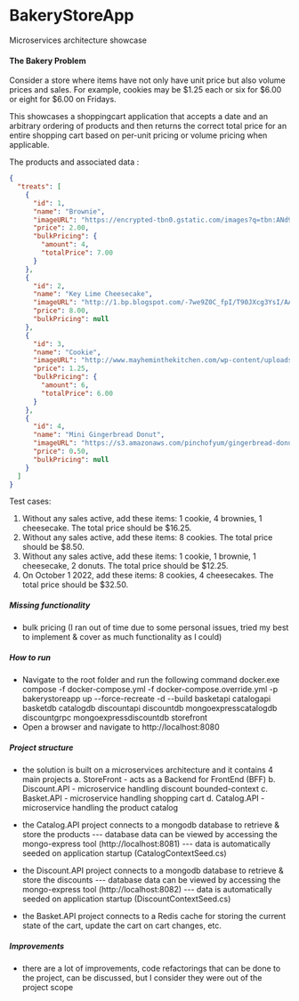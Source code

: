 # BakeryStoreApp
Microservices architecture showcase


#### The Bakery Problem
Consider a store where items have not only have unit price but also volume prices and sales. For example, cookies may be $1.25 each or six for $6.00 or eight for $6.00 on Fridays.

This showcases a shoppingcart application that accepts a date and an arbitrary ordering of products and then returns the correct total price for an entire shopping cart based on per-unit pricing or volume pricing when applicable.

The products and associated data :
```json
{
  "treats": [
    {
      "id": 1,
      "name": "Brownie",
      "imageURL": "https://encrypted-tbn0.gstatic.com/images?q=tbn:ANd9GcTHdr1eTXEMs68Dx-b_mZT0RpifEQ8so6A1unRsJlyJIPe0LUE2HQ",
      "price": 2.00,
      "bulkPricing": {
        "amount": 4,
        "totalPrice": 7.00
      }
    },
    {
      "id": 2,
      "name": "Key Lime Cheesecake",
      "imageURL": "http://1.bp.blogspot.com/-7we9Z0C_fpI/T90JXcg3YsI/AAAAAAAABn4/EN7u2vMuRug/s1600/key+lime+cheesecake+slice+in+front.jpg",
      "price": 8.00,
      "bulkPricing": null
    },
    {
      "id": 3,
      "name": "Cookie",
      "imageURL": "http://www.mayheminthekitchen.com/wp-content/uploads/2015/05/chocolate-cookie-square.jpg",
      "price": 1.25,
      "bulkPricing": {
        "amount": 6,
        "totalPrice": 6.00
      }
    },
    {
      "id": 4,
      "name": "Mini Gingerbread Donut",
      "imageURL": "https://s3.amazonaws.com/pinchofyum/gingerbread-donuts-22.jpg",
      "price": 0.50,
      "bulkPricing": null
    }
  ]
}
```

Test cases:
1. Without any sales active, add these items: 1 cookie, 4 brownies, 1 cheesecake. The total price
should be $16.25.
2. Without any sales active, add these items: 8 cookies. The total price should be $8.50.
3. Without any sales active, add these items: 1 cookie, 1 brownie, 1 cheesecake, 2 donuts. The
total price should be $12.25.
4. On October 1 2022, add these items: 8 cookies, 4 cheesecakes. The total price should be $32.50.


##### Missing functionality
- bulk pricing (I ran out of time due to some personal issues, tried my best to implement & cover as much functionality as I could)

##### How to run
- Navigate to the root folder and run the following command docker.exe compose -f docker-compose.yml -f docker-compose.override.yml -p bakerystoreapp up --force-recreate -d --build basketapi catalogapi basketdb catalogdb discountapi discountdb mongoexpresscatalogdb discountgrpc mongoexpressdiscountdb storefront
- Open a browser and navigate to http://localhost:8080

##### Project structure

- the solution is built on a microservices architecture and it contains 4 main projects
 a. StoreFront - acts as a Backend for FrontEnd (BFF)
 b. Discount.API - microservice handling discount bounded-context
 c. Basket.API - microservice handling shopping cart
 d. Catalog.API - microservice handling the product catalog

- the Catalog.API project connects to a mongodb database to retrieve & store the products
  --- database data can be viewed by accessing the mongo-express tool (http://localhost:8081)
  --- data is automatically seeded on application startup (CatalogContextSeed.cs)

- the Discount.API project connects to a mongodb database to retrieve & store the discounts
  --- database data can be viewed by accessing the mongo-express tool (http://localhost:8082)
  --- data is automatically seeded on application startup (DiscountContextSeed.cs)

- the Basket.API project connects to a Redis cache for storing the current state of the cart, update the cart on cart changes, etc.

##### Improvements
- there are a lot of improvements, code refactorings that can be done to the project, can be discussed, but I consider they were out of the project scope
